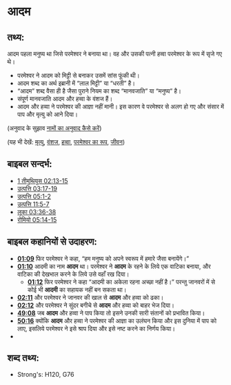 # आदम #

## तथ्य: ##

आदम पहला मनुष्य था जिसे परमेश्वर ने बनाया था। वह और उसकी पत्नी हव्वा परमेश्वर के रूप में सृजे गए थे। 

* परमेश्वर ने आदम को मिट्टी से बनाकर उसमें सांस फूंकी थी।
* आदम शब्द का अर्थ इब्रानी में “लाल मिट्टी” या “धरती” है।
* “आदम” शब्द वैसा ही है जैसा पुराने नियम का शब्द “मानवजाति” या “मनुष्य” है।
* संपूर्ण मानवजाति आदम और हव्वा के वंशज हैं।
* आदम और हव्वा ने परमेश्वर की आज्ञा नहीं मानी। इस कारण वे परमेश्वर से अलग हो गए और संसार में पाप और मृत्यु को आने दिया।

(अनुवाद के सुझाव [नामों का अनुवाद कैसे करें](rc://en/ta/man/translate/translate-names))

(यह भी देखें: [मृत्यु](../other/death.md), [वंशज](../other/descendant.md), [हव्वा](../names/eve.md), [परमेश्‍वर का रूप](../kt/imageofgod.md), [जीवन](../kt/life.md))

## बाइबल सन्दर्भ: ##

* [1 तीमुथियुस 02:13-15](rc://en/tn/help/1ti/02/13)
* [उत्पत्ति 03:17-19](rc://en/tn/help/gen/03/17)
* [उत्पत्ति 05:1-2](rc://en/tn/help/gen/05/01)
* [उत्पत्ति 11:5-7](rc://en/tn/help/gen/11/05)
* [लूका 03:36-38](rc://en/tn/help/luk/03/36)
* [रोमियो 05:14-15](rc://en/tn/help/rom/05/14)

## बाइबल कहानियों से उदाहरण: ##

* __[01:09](rc://en/tn/help/obs/01/09)__ फिर परमेश्वर ने कहा, “हम मनुष्य को अपने स्वरूप में हमारे जैसा बनायेंगे।”
* __[01:10](rc://en/tn/help/obs/01/10)__  आदमी का नाम __आदम__ था।  परमेश्वर ने __आदम__ के रहने के लिये एक वाटिका बनाया, और वाटिका की देखभाल करने के लिये उसे वहाँ रख दिया।
  * __[01:12](rc://en/tn/help/obs/01/12)__ फिर परमेश्वर ने कहा “आदमी का अकेला रहना अच्छा नहीं है।” परन्तु जानवरों में से कोई भी __आदमी__ का सहायक नहीं बन सकता था।
* __[02:11](rc://en/tn/help/obs/02/11)__ और परमेश्वर ने जानवर की खाल से __आदम__ और हव्वा को ढका।
* __[02:12](rc://en/tn/help/obs/02/12)__ और परमेश्वर ने सुंदर बगीचे से __आदम__ और हव्वा को बाहर भेज दिया।
* __[49:08](rc://en/tn/help/obs/49/08)__ जब __आदम__ और हव्वा ने पाप किया तो इसने उनकी सारी संतानों को प्रभावित किया।
* __[50:16](rc://en/tn/help/obs/50/16)__ क्योंकि __आदम__ और हव्वा ने परमेश्वर की आज्ञा का उलंघन किया और इस दुनिया में पाप को लाए, इसलिये परमेश्वर ने इसे श्राप दिया और इसे नष्ट करने का निर्णय किया।
*

## शब्द तथ्य: ##

* Strong's: H120, G76
